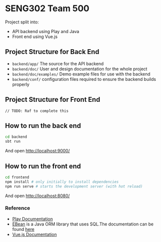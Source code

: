 # SENG302 Team 500

Project split into:
- API backend using Play and Java
- Front end using Vue.js

## Project Structure for Back End
* `backend/app/` The source for the API backend
* `backend/doc/` User and design documentation for the whole project
* `backend/doc/examples/` Demo example files for use with the backend
* `backend/conf/` configuration files required to ensure the backend builds properly

## Project Structure for Front End
`// TODO: Raf to complete this` 

## How to run the back end
```bash
cd backend
sbt run
```
And open <http://localhost:9000/>

## How to run the front end
```bash
cd frontend
npm install # only initially to install dependencies
npm run serve # starts the development server (with hot reload)
```
And open <http://localhost:8080/>

### Reference
* [Play Documentation](https://playframework.com/documentation/latest/Home)
* [EBean](https://www.playframework.com/documentation/latest/JavaEbean) is a Java ORM library that uses SQL.The documentation can be found [here](https://ebean-orm.github.io/)
* [Vue.js Documentation](https://vuejs.org/v2/guide/)

